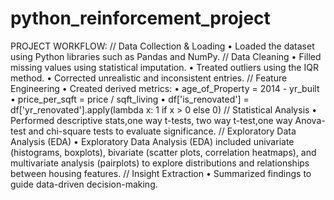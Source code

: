# python_reinforcement_project
PROJECT WORKFLOW:
//	Data Collection & Loading
•	Loaded the dataset using Python libraries such as Pandas and NumPy.
// Data Cleaning
•	Filled missing values using statistical imputation.
•	Treated outliers using the IQR method.
•	Corrected unrealistic and inconsistent entries.
//	Feature Engineering
•	Created derived metrics:
• age_of_Property = 2014 - yr_built
• price_per_sqft = price / sqft_living
• df['is_renovated'] = df['yr_renovated'].apply(lambda x: 1 if x > 0 else 0)
//	Statistical Analysis
•	Performed descriptive stats,one way t-tests, two way t-test,one way Anova-test and chi-square tests to evaluate significance.
//	Exploratory Data Analysis (EDA)
•	Exploratory Data Analysis (EDA) included univariate (histograms, boxplots), bivariate (scatter plots, correlation heatmaps), and multivariate analysis (pairplots) to explore distributions and relationships between housing features. 
//	Insight Extraction
•	Summarized findings to guide data-driven decision-making.
